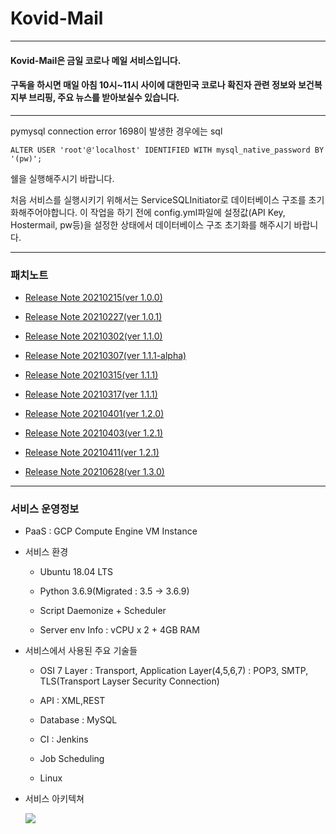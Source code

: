 Kovid-Mail
===
***

#### Kovid-Mail은 금일 코로나 메일 서비스입니다.

#### 구독을 하시면 매일 아침 10시~11시 사이에 대한민국 코로나 확진자 관련 정보와 보건복지부 브리핑, 주요 뉴스를 받아보실수 있습니다.

***
pymysql connection error 1698이 발생한 경우에는 sql
    
    ALTER USER 'root'@'localhost' IDENTIFIED WITH mysql_native_password BY '(pw)'; 

쉘을 실행해주시기 바랍니다.

처음 서비스를 실행시키기 위해서는 ServiceSQLInitiator로 데이터베이스 구조를 초기화해주어야합니다. 이 작업을 하기 전에 config.yml파일에 설정값(API Key, Hostermail, pw등)을 설정한 상태에서 데이터베이스 구조 초기화를 해주시기 바랍니다.  
***
### 패치노트

- [Release Note 20210215(ver 1.0.0)]()

- [Release Note 20210227(ver 1.0.1)]()

- [Release Note 20210302(ver 1.1.0)]()

- [Release Note 20210307(ver 1.1.1-alpha)]()

- [Release Note 20210315(ver 1.1.1)]()

- [Release Note 20210317(ver 1.1.1)]()

- [Release Note 20210401(ver 1.2.0)]()

- [Release Note 20210403(ver 1.2.1)]()

- [Release Note 20210411(ver 1.2.1)]()

- [Release Note 20210628(ver 1.3.0)]()

***

### 서비스 운영정보

- PaaS : GCP Compute Engine VM Instance

- 서비스 환경

  - Ubuntu 18.04 LTS

  - Python 3.6.9(Migrated : 3.5 -> 3.6.9)

  - Script Daemonize + Scheduler

  - Server env Info : vCPU x 2 + 4GB RAM

- 서비스에서 사용된 주요 기술들

  - OSI 7 Layer : Transport, Application Layer(4,5,6,7) : POP3, SMTP, TLS(Transport Layser Security Connection)

  - API : XML,REST

  - Database : MySQL

  - CI : Jenkins

  - Job Scheduling

  - Linux

- 서비스 아키텍쳐

  ![](img/13.png)
